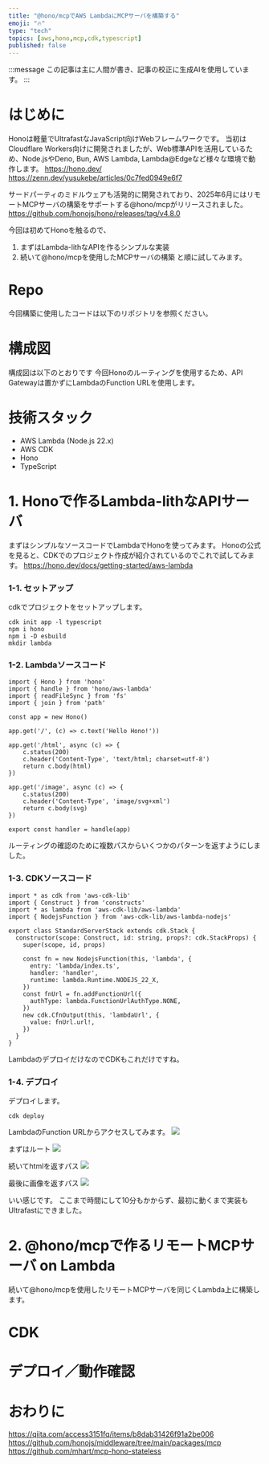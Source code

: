 ```yaml
---
title: "@hono/mcpでAWS LambdaにMCPサーバを構築する"
emoji: "🔥"
type: "tech"
topics: [aws,hono,mcp,cdk,typescript]
published: false
---
```


:::message
この記事は主に人間が書き、記事の校正に生成AIを使用しています。
:::

# はじめに
Honoは軽量でUltrafastなJavaScript向けWebフレームワークです。
当初はCloudflare Workers向けに開発されましたが、Web標準APIを活用しているため、Node.jsやDeno, Bun, AWS Lambda, Lambda@Edgeなど様々な環境で動作します。
https://hono.dev/
https://zenn.dev/yusukebe/articles/0c7fed0949e6f7

サードパーティのミドルウェアも活発的に開発されており、2025年6月にはリモートMCPサーバの構築をサポートする@hono/mcpがリリースされました。
https://github.com/honojs/hono/releases/tag/v4.8.0

今回は初めてHonoを触るので、
1. まずはLambda-lithなAPIを作るシンプルな実装
2. 続いて@hono/mcpを使用したMCPサーバの構築
と順に試してみます。


# Repo
今回構築に使用したコードは以下のリポジトリを参照ください。

# 構成図
構成図は以下のとおりです
今回Honoのルーティングを使用するため、API Gatewayは置かずにLambdaのFunction URLを使用します。

# 技術スタック
- AWS Lambda (Node.js 22.x)
- AWS CDK
- Hono
- TypeScript

# 1. Honoで作るLambda-lithなAPIサーバ
まずはシンプルなソースコードでLambdaでHonoを使ってみます。
Honoの公式を見ると、CDKでのプロジェクト作成が紹介されているのでこれで試してみます。
https://hono.dev/docs/getting-started/aws-lambda

### 1-1. セットアップ
cdkでプロジェクトをセットアップします。
```command
cdk init app -l typescript
npm i hono
npm i -D esbuild
mkdir lambda
```

### 1-2. Lambdaソースコード
```typescript: index.ts
import { Hono } from 'hono'
import { handle } from 'hono/aws-lambda'
import { readFileSync } from 'fs'
import { join } from 'path'

const app = new Hono()

app.get('/', (c) => c.text('Hello Hono!'))

app.get('/html', async (c) => {
    c.status(200)
    c.header('Content-Type', 'text/html; charset=utf-8')
    return c.body(html)
})

app.get('/image', async (c) => {
    c.status(200)
    c.header('Content-Type', 'image/svg+xml')
    return c.body(svg)
})

export const handler = handle(app)
```
ルーティングの確認のために複数パスからいくつかのパターンを返すようにしました。

### 1-3. CDKソースコード
```typescript: stack.ts
import * as cdk from 'aws-cdk-lib'
import { Construct } from 'constructs'
import * as lambda from 'aws-cdk-lib/aws-lambda'
import { NodejsFunction } from 'aws-cdk-lib/aws-lambda-nodejs'

export class StandardServerStack extends cdk.Stack {
  constructor(scope: Construct, id: string, props?: cdk.StackProps) {
    super(scope, id, props)

    const fn = new NodejsFunction(this, 'lambda', {
      entry: 'lambda/index.ts',
      handler: 'handler',
      runtime: lambda.Runtime.NODEJS_22_X,
    })
    const fnUrl = fn.addFunctionUrl({
      authType: lambda.FunctionUrlAuthType.NONE,
    })
    new cdk.CfnOutput(this, 'lambdaUrl', {
      value: fnUrl.url!,
    })
  }
}
```
LambdaのデプロイだけなのでCDKもこれだけですね。


### 1-4. デプロイ

デプロイします。
```
cdk deploy
```

LambdaのFunction URLからアクセスしてみます。
![](https://storage.googleapis.com/zenn-user-upload/9f58e954f271-20250920.png)

まずはルート
![](https://storage.googleapis.com/zenn-user-upload/237ac59e992d-20250920.png)

続いてhtmlを返すパス
![](https://storage.googleapis.com/zenn-user-upload/ba390083205a-20250920.png)

最後に画像を返すパス
![](https://storage.googleapis.com/zenn-user-upload/930e93f1ffcc-20250920.png)

いい感じです。
ここまで時間にして10分もかからず、最初に動くまで実装もUltrafastにできました。


# 2. @hono/mcpで作るリモートMCPサーバ on Lambda
続いて@hono/mcpを使用したリモートMCPサーバを同じくLambda上に構築します。


# CDK

# デプロイ／動作確認

# おわりに

https://qiita.com/access3151fq/items/b8dab31426f91a2be006
https://github.com/honojs/middleware/tree/main/packages/mcp
https://github.com/mhart/mcp-hono-stateless
